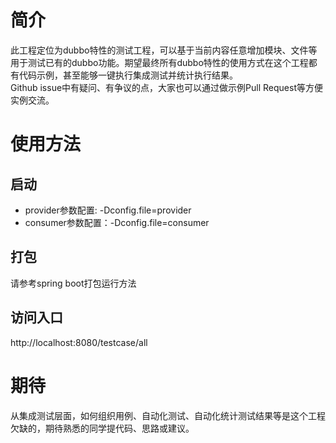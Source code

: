 # 简介
此工程定位为dubbo特性的测试工程，可以基于当前内容任意增加模块、文件等用于测试已有的dubbo功能。期望最终所有dubbo特性的使用方式在这个工程都有代码示例，甚至能够一键执行集成测试并统计执行结果。  
Github issue中有疑问、有争议的点，大家也可以通过做示例Pull Request等方便实例交流。
# 使用方法
## 启动
* provider参数配置: -Dconfig.file=provider
* consumer参数配置：-Dconfig.file=consumer
## 打包
请参考spring boot打包运行方法
## 访问入口
http://localhost:8080/testcase/all
# 期待
从集成测试层面，如何组织用例、自动化测试、自动化统计测试结果等是这个工程欠缺的，期待熟悉的同学提代码、思路或建议。

